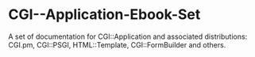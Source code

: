 CGI--Application-Ebook-Set
==========================

A set of documentation for CGI::Application and associated distributions: CGI.pm, CGI::PSGI, HTML::Template, CGI::FormBuilder and others.